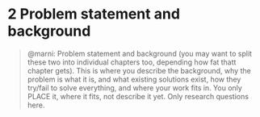# 2 Problem statement and background

>@marni: Problem statement and background (you may want to split these two into individual chapters too, depending how fat thatt chapter gets). This is where you describe the background, why the problem is what it is, and what existing solutions exist, how they try/fail to solve everything, and where your work fits in. You only PLACE it, where it fits, not describe it yet. Only research questions here.